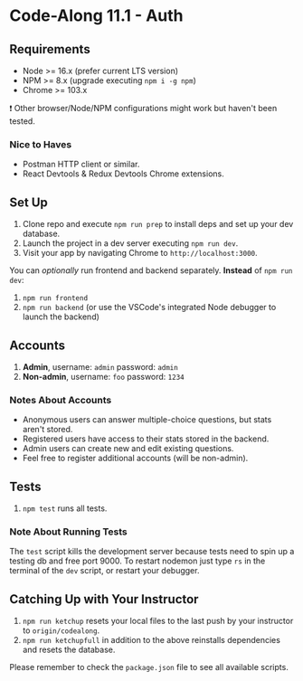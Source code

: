 # Code-Along 11.1 - Auth

## Requirements

- Node >= 16.x (prefer current LTS version)
- NPM >= 8.x (upgrade executing `npm i -g npm`)
- Chrome >= 103.x

❗ Other browser/Node/NPM configurations might work but haven't been tested.

### Nice to Haves

- Postman HTTP client or similar.
- React Devtools & Redux Devtools Chrome extensions.

## Set Up

1. Clone repo and execute `npm run prep` to install deps and set up your dev database.
2. Launch the project in a dev server executing `npm run dev`.
3. Visit your app by navigating Chrome to `http://localhost:3000`.

You can _optionally_ run frontend and backend separately. __Instead__ of `npm run dev`:

1. `npm run frontend`
2. `npm run backend` (or use the VSCode's integrated Node debugger to launch the backend)

## Accounts

1. __Admin__, username: `admin` password: `admin`
2. __Non-admin__, username: `foo` password: `1234`

### Notes About Accounts

- Anonymous users can answer multiple-choice questions, but stats aren't stored.
- Registered users have access to their stats stored in the backend.
- Admin users can create new and edit existing questions.
- Feel free to register additional accounts (will be non-admin).

## Tests

1. `npm test` runs all tests.

### Note About Running Tests

The `test` script kills the development server because tests need to spin up a testing db
and free port 9000. To restart nodemon just type `rs` in the terminal of the `dev` script,
or restart your debugger.

## Catching Up with Your Instructor

1. `npm run ketchup` resets your local files to the last push by your instructor to `origin/codealong`.
2. `npm run ketchupfull` in addition to the above reinstalls dependencies and resets the database.

Please remember to check the `package.json` file to see all available scripts.
